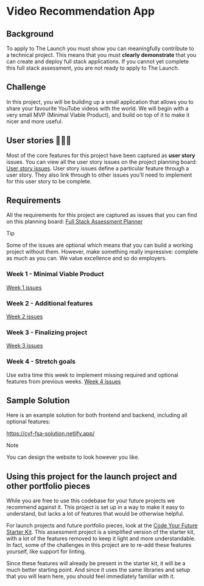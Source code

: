 # Video Recommendation App

## Background

To apply to The Launch you must show you can meaningfully contribute to a technical project. This means that you must **clearly demonstrate** that you can create and deploy full stack applications. If you cannot yet complete this full stack assessment, you are not ready to apply to The Launch.

## Challenge

In this project, you will be building up a small application that allows you to share your favourite YouTube videos with the world. We will begin with a very small MVP (Minimal Viable Product), and build on top of it to make it nicer and more useful.

## User stories 👩🏽‍💻

Most of the core features for this project have been captured as **user story** issues. You can view all the user story issues on the project planning board: [User story issues](https://github.com/orgs/CodeYourFuture/projects/169/views/3). User story issues define a particular feature through a user story. They also link through to other issues you'll need to implement for this user story to be complete.

## Requirements

All the requirements for this project are captured as issues that you can find on this planning board: [Full Stack Assessment Planner](https://github.com/orgs/CodeYourFuture/projects/169/views/2)

> [!TIP]
> Some of the issues are optional which means that you can build a working project without them. However, make something really impressive: complete as much as you can. We value excellence and so do employers.

### Week 1 - Minimal Viable Product

[Week 1 issues](https://github.com/orgs/CodeYourFuture/projects/169/views/2?filterQuery=sprint%3A1)

### Week 2 - Additional features

[Week 2 issues](https://github.com/orgs/CodeYourFuture/projects/169/views/2?filterQuery=sprint%3A2)

### Week 3 - Finalizing project

[Week 3 issues](https://github.com/orgs/CodeYourFuture/projects/169/views/2?filterQuery=sprint%3A3)

### Week 4 - Stretch goals

Use extra time this week to implement missing required and optional features from previous weeks.
[Week 4 issues](https://github.com/orgs/CodeYourFuture/projects/169/views/2?filterQuery=sprint%3A4)

## Sample Solution

Here is an example solution for both frontend and backend, including all optional features:

https://cyf-fsa-solution.netlify.app/

> [!NOTE]
> You can design the website to look however you like.

## Using this project for the launch project and other portfolio pieces

While you are free to use this codebase for your future projects we recommend against it. This project is set up in a way to make it easy to understand, but lacks a lot of features that would be otherwise helpful.

For launch projects and future portfolio pieces, look at the [Code Your Future Starter Kit](https://github.com/CodeYourFuture/cyf-final-project-starter-kit). This assessment project is a simplified version of the starter kit, with a lot of the features removed to keep it light and more understandable. In fact, some of the challenges in this project are to re-add these features yourself, like support for linting.

Since these features will already be present in the starter kit, it will be a much better starting point. And since it uses the same libraries and setup that you will learn here, you should feel immediately familiar with it.

